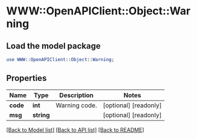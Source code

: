 # WWW::OpenAPIClient::Object::Warning

## Load the model package
```perl
use WWW::OpenAPIClient::Object::Warning;
```

## Properties
Name | Type | Description | Notes
------------ | ------------- | ------------- | -------------
**code** | **int** | Warning code. | [optional] [readonly] 
**msg** | **string** |  | [optional] [readonly] 

[[Back to Model list]](../README.md#documentation-for-models) [[Back to API list]](../README.md#documentation-for-api-endpoints) [[Back to README]](../README.md)


